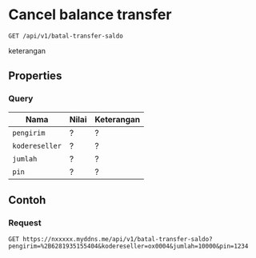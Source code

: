 # Cancel balance transfer
```http
GET /api/v1/batal-transfer-saldo
```
keterangan
## Properties
### Query
Nama  | Nilai | Keterangan
--- | --- | ---
<code>pengirim</code> | ? | ?
<code>kodereseller</code> | ? | ?
<code>jumlah</code> | ? | ?
<code>pin</code> | ? | ?

## Contoh

### Request
```http
GET https://nxxxxx.myddns.me/api/v1/batal-transfer-saldo?pengirim=%2B6281935155404&kodereseller=ox0004&jumlah=10000&pin=1234
```
